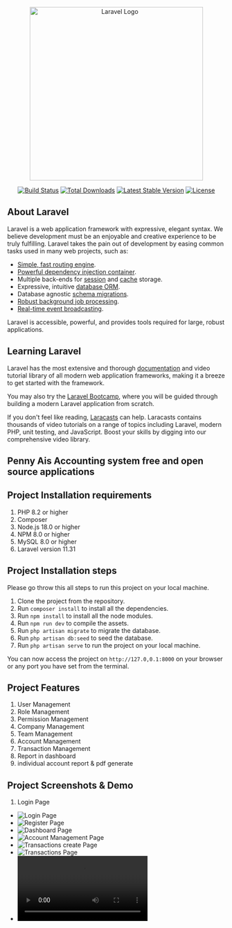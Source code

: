 <p align="center"><a href="https://laravel.com" target="_blank"><img src="https://raw.githubusercontent.com/laravel/art/master/logo-lockup/5%20SVG/2%20CMYK/1%20Full%20Color/laravel-logolockup-cmyk-red.svg" width="400" alt="Laravel Logo"></a></p>

<p align="center">
<a href="https://github.com/laravel/framework/actions"><img src="https://github.com/laravel/framework/workflows/tests/badge.svg" alt="Build Status"></a>
<a href="https://packagist.org/packages/laravel/framework"><img src="https://img.shields.io/packagist/dt/laravel/framework" alt="Total Downloads"></a>
<a href="https://packagist.org/packages/laravel/framework"><img src="https://img.shields.io/packagist/v/laravel/framework" alt="Latest Stable Version"></a>
<a href="https://packagist.org/packages/laravel/framework"><img src="https://img.shields.io/packagist/l/laravel/framework" alt="License"></a>
</p>

## About Laravel

Laravel is a web application framework with expressive, elegant syntax. We believe development must be an enjoyable and creative experience to be truly fulfilling. Laravel takes the pain out of development by easing common tasks used in many web projects, such as:

- [Simple, fast routing engine](https://laravel.com/docs/routing).
- [Powerful dependency injection container](https://laravel.com/docs/container).
- Multiple back-ends for [session](https://laravel.com/docs/session) and [cache](https://laravel.com/docs/cache) storage.
- Expressive, intuitive [database ORM](https://laravel.com/docs/eloquent).
- Database agnostic [schema migrations](https://laravel.com/docs/migrations).
- [Robust background job processing](https://laravel.com/docs/queues).
- [Real-time event broadcasting](https://laravel.com/docs/broadcasting).

Laravel is accessible, powerful, and provides tools required for large, robust applications.

## Learning Laravel

Laravel has the most extensive and thorough [documentation](https://laravel.com/docs) and video tutorial library of all modern web application frameworks, making it a breeze to get started with the framework.

You may also try the [Laravel Bootcamp](https://bootcamp.laravel.com), where you will be guided through building a modern Laravel application from scratch.

If you don't feel like reading, [Laracasts](https://laracasts.com) can help. Laracasts contains thousands of video tutorials on a range of topics including Laravel, modern PHP, unit testing, and JavaScript. Boost your skills by digging into our comprehensive video library.

## Penny Ais Accounting system free and open source applications

<!-- We would like to extend our thanks to the following sponsors for funding Laravel development. If you are interested in becoming a sponsor, please visit the [Laravel Partners program](https://partners.laravel.com).

### Premium Partners

- **[Vehikl](https://vehikl.com/)**
- **[Tighten Co.](https://tighten.co)**
- **[WebReinvent](https://webreinvent.com/)**
- **[Kirschbaum Development Group](https://kirschbaumdevelopment.com)**
- **[64 Robots](https://64robots.com)**
- **[Curotec](https://www.curotec.com/services/technologies/laravel/)**
- **[Cyber-Duck](https://cyber-duck.co.uk)**
- **[DevSquad](https://devsquad.com/hire-laravel-developers)**
- **[Jump24](https://jump24.co.uk)**
- **[Redberry](https://redberry.international/laravel/)**
- **[Active Logic](https://activelogic.com)**
- **[byte5](https://byte5.de)**
- **[OP.GG](https://op.gg)**

## Contributing

Thank you for considering contributing to the Laravel framework! The contribution guide can be found in the [Laravel documentation](https://laravel.com/docs/contributions).

## Code of Conduct

In order to ensure that the Laravel community is welcoming to all, please review and abide by the [Code of Conduct](https://laravel.com/docs/contributions#code-of-conduct).

## Security Vulnerabilities

If you discover a security vulnerability within Laravel, please send an e-mail to Taylor Otwell via [taylor@laravel.com](mailto:taylor@laravel.com). All security vulnerabilities will be promptly addressed.

## License

The Laravel framework is open-sourced software licensed under the [MIT license](https://opensource.org/licenses/MIT). -->

## Project Installation requirements
1. PHP 8.2 or higher
2. Composer
3. Node.js 18.0 or higher
4. NPM 8.0 or higher
5. MySQL 8.0 or higher
6. Laravel version 11.31 

## Project Installation steps
Please go throw this all steps to run this project on your local machine.

1. Clone the project from the repository.
2. Run `composer install` to install all the dependencies.
3. Run `npm install` to install all the node modules.
4. Run `npm run dev` to compile the assets.
5. Run `php artisan migrate` to migrate the database.
6. Run `php artisan db:seed` to seed the database.
7. Run `php artisan serve` to run the project on your local machine.

You can now access the project on `http://127.0,0.1:8000` on your browser or any port you have set from the terminal.

## Project Features
1. User Management
2. Role Management
3. Permission Management
4. Company Management
5. Team Management
6. Account Management
7. Transaction Management
8. Report in dashboard
9. individual account report & pdf generate


## Project Screenshots & Demo

1. Login Page
- ![Login Page](https://github.com/AtiqurCode/penny-ais/blob/master/public/files/penny-ais-5.png)
- ![Register Page](https://github.com/AtiqurCode/penny-ais/blob/master/public/files/penny-ais-6.png)
- ![Dashboard Page](https://github.com/AtiqurCode/penny-ais/blob/master/public/files/penny-ais-4.png)
- ![Account Management Page](https://github.com/AtiqurCode/penny-ais/blob/master/public/files/penny-ais-3.png)
- ![Transactions create Page](https://github.com/AtiqurCode/penny-ais/blob/master/public/files/penny-ais-2.png)
- ![Transactions Page](https://github.com/AtiqurCode/penny-ais/blob/master/public/files/penny-ais-1.png)
- ![Demo Video](https://github.com/AtiqurCode/penny-ais/blob/master/public/files/Penny%20Ais%20app%20overview.mp4)
